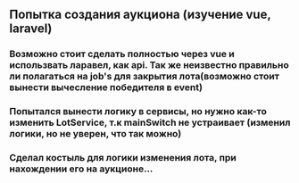 ## Попытка создания аукциона (изучение vue, laravel)

### Возможно стоит сделать полностью через vue и использвать ларавел, как api. Так же неизвестно правильно ли полагаться на job's для закрытия лота(возможно стоит вынести вычесление победителя в event)
### Попытался вынести логику в сервисы, но нужно как-то изменить LotService, т.к mainSwitch не устраивает (изменил логики, но не уверен, что так можно)
### Сделал костыль для логики изменения лота, при нахождении его на аукционе...
